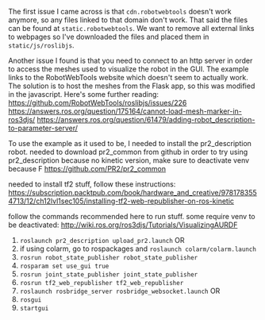 The first issue I came across is that `cdn.robotwebtools` doesn't work anymore, so any files linked to that domain don't work.
That said the files can be found at `static.robotwebtools`. We want to remove all external links to webpages so I've downloaded the files and placed them in `static/js/roslibjs`.

Another issue I found is that you need to connect to an http server in order to access the meshes used to visualize the robot in the GUI. The example links to the RobotWebTools website which doesn't seem to actually work. The solution is to host the meshes from the Flask app, so this was modified in the javascript. Here's some further reading:
https://github.com/RobotWebTools/roslibjs/issues/226
https://answers.ros.org/question/175164/cannot-load-mesh-marker-in-ros3djs/
https://answers.ros.org/question/61479/adding-robot_description-to-parameter-server/

To use the example as it used to be, I needed to install the pr2_description robot.
needed to download pr2_common from github in order to try using pr2_description because no kinetic version, make sure to deactivate venv because F
https://github.com/PR2/pr2_common

needed to install tf2 stuff, follow these instructions:
https://subscription.packtpub.com/book/hardware_and_creative/9781783554713/12/ch12lvl1sec105/installing-tf2-web-republisher-on-ros-kinetic

follow the commands recommended here to run stuff. some require venv to be deactivated:
http://wiki.ros.org/ros3djs/Tutorials/VisualizingAURDF
1) `roslaunch pr2_description upload_pr2.launch`
OR
1) if using colarm, go to rospackages and `roslaunch colarm/colarm.launch`
2) `rosrun robot_state_publisher robot_state_publisher`
3) `rosparam set use_gui true`
4) `rosrun joint_state_publisher joint_state_publisher`
5) `rosrun tf2_web_republisher tf2_web_republisher`
6) `roslaunch rosbridge_server rosbridge_websocket.launch`
OR
6) `rosgui`
7) `startgui`
